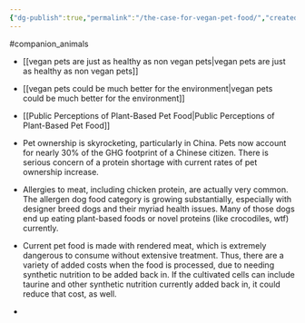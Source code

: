 ```yaml
---
{"dg-publish":true,"permalink":"/the-case-for-vegan-pet-food/","created":"2024-07-17T22:10:04.155+01:00","updated":"2025-09-29T00:29:50.629+01:00"}
---
```


#companion_animals 

- [[vegan pets are just as healthy as non vegan pets\|vegan pets are just as healthy as non vegan pets]]
- [[vegan pets could be much better for the environment\|vegan pets could be much better for the environment]]
- [[Public Perceptions of Plant-Based Pet Food\|Public Perceptions of Plant-Based Pet Food]]

- Pet ownership is skyrocketing, particularly in China. Pets now account for nearly 30% of the GHG footprint of a Chinese citizen. There is serious concern of a protein shortage with current rates of pet ownership increase.  
- Allergies to meat, including chicken protein, are actually very common. The allergen dog food category is growing substantially, especially with designer breed dogs and their myriad health issues. Many of those dogs end up eating plant-based foods or novel proteins (like crocodiles, wtf) currently.  
- Current pet food is made with rendered meat, which is extremely dangerous to consume without extensive treatment. Thus, there are a variety of added costs when the food is processed, due to needing synthetic nutrition to be added back in. If the cultivated cells can include taurine and other synthetic nutrition currently added back in, it could reduce that cost, as well.
- 
